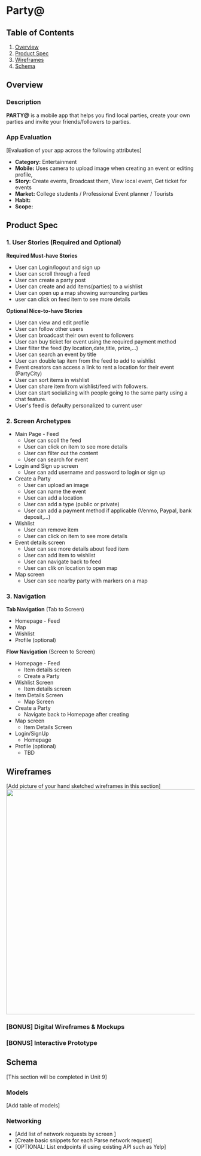 
# Party@

## Table of Contents
1. [Overview](#Overview)
1. [Product Spec](#Product-Spec)
1. [Wireframes](#Wireframes)
2. [Schema](#Schema)

## Overview
### Description
**PARTY@** is a mobile app that helps you find local parties, create your own parties and invite your friends/followers to parties. 

### App Evaluation
[Evaluation of your app across the following attributes]
- **Category:** Entertainment
- **Mobile:** Uses camera to upload image when creating an event or editing profile,
- **Story:** Create events, Broadcast them, View local event, Get ticket for events
- **Market:** College students / Professional Event planner / Tourists
- **Habit:**
- **Scope:**

## Product Spec

### 1. User Stories (Required and Optional)

**Required Must-have Stories**

* User can Login/logout and sign up
* User can scroll through a feed
* User can create a party post
* User can create and add items(parties) to a wishlist
* User can open up a map showing surrounding parties
* user can click on feed item to see more details

**Optional Nice-to-have Stories**

* User can view and edit profile
* User can follow other users
* User can broadcast their own event to followers
* User can buy ticket for event using the required payment method
* User filter the feed (by location,date,title, prize,...)
* User can search an event by title
* User can double tap item from the feed to add to wishlist
* Event creators can access a link to rent a location for their event (PartyCity)
* User can sort items in wishlist
* User can share item from wishlist/feed with followers.
* User can start socializing with people going to the same party using a chat feature.
* User's feed is defaulty personalized to current user

### 2. Screen Archetypes

* Main Page - Feed
   * User can scoll the feed
   * User can click on item to see more details
   * User can filter out the content
   * User can search for event
* Login and Sign up  screen
   * User can add username and password to login or sign up
* Create a Party 
    * User can upload an image
    * User can name the event
    * User can add a location
    * User can add a type (public or private)
    * User can add a payment method if applicable (Venmo, Paypal, bank deposit,...)
* Wishlist 
    * User can remove item 
    * User can click on item to see more details
* Event details screen
    * User can see more details about feed item
    * User can add item to wishlist
    * User can navigate back to feed
    * User can clik on location to open map 
* Map screen
    * User can see nearby party with markers on a map
    

   

### 3. Navigation

**Tab Navigation** (Tab to Screen)

* Homepage - Feed
* Map
* Wishlist
* Profile (optional)

**Flow Navigation** (Screen to Screen)

* Homepage - Feed
   * Item details screen
   * Create a Party
* Wishlist Screen
   * Item details screen
* Item Details Screen
    * Map Screen
* Create a Party
    * Navigate back to Homepage after creating
* Map screen
    * Item Details Screen
* Login/SignUp
    * Homepage
* Profile (optional)
    * TBD

## Wireframes
[Add picture of your hand sketched wireframes in this section]
<img src="YOUR_WIREFRAME_IMAGE_URL" width=600>

### [BONUS] Digital Wireframes & Mockups

### [BONUS] Interactive Prototype

## Schema 
[This section will be completed in Unit 9]
### Models
[Add table of models]
### Networking
- [Add list of network requests by screen ]
- [Create basic snippets for each Parse network request]
- [OPTIONAL: List endpoints if using existing API such as Yelp]
